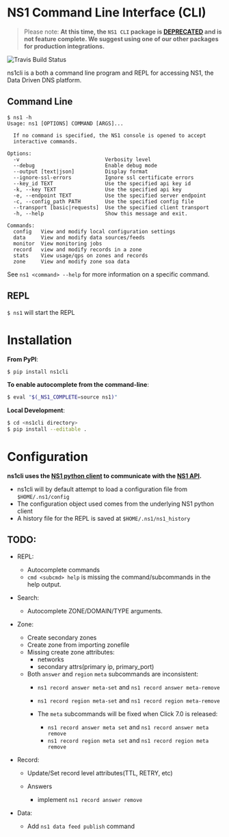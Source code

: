 NS1 Command Line Interface (CLI)
==================================

> Please note:
> **At this time, the `NS1 CLI` package is [DEPRECATED](https://github.com/ns1/community/blob/master/project_status/DEPRECATED.md) and is
> not feature complete. We suggest using one of our other packages for
> production integrations.**

![Travis Build Status](https://travis-ci.org/ns1/ns1-cli.svg?branch=develop)

ns1cli is a both a command line program and REPL for accessing NS1, the Data Driven DNS platform.

## Command Line

```
$ ns1 -h
Usage: ns1 [OPTIONS] COMMAND [ARGS]...

  If no command is specified, the NS1 console is opened to accept
  interactive commands.

Options:
  -v                            Verbosity level
  --debug                       Enable debug mode
  --output [text|json]          Display format
  --ignore-ssl-errors           Ignore ssl certificate errors
  --key_id TEXT                 Use the specified api key id
  -k, --key TEXT                Use the specified api key
  -e, --endpoint TEXT           Use the specified server endpoint
  -c, --config_path PATH        Use the specified config file
  --transport [basic|requests]  Use the specified client transport
  -h, --help                    Show this message and exit.

Commands:
  config   View and modify local configuration settings
  data     View and modify data sources/feeds
  monitor  View monitoring jobs
  record   view and modify records in a zone
  stats    View usage/qps on zones and records
  zone     View and modify zone soa data
```

See `ns1 <command> --help` for more information on a specific command.

## REPL

` $ ns1 ` will start the REPL


Installation
============

__From PyPI__:

```bash
$ pip install ns1cli
```

__To enable autocomplete from the command-line__:

```bash
$ eval "$(_NS1_COMPLETE=source ns1)"
```

__Local Development__:

```bash
$ cd <ns1cli directory>
$ pip install --editable .
```

Configuration
=============

__ns1cli uses the [NS1 python client](https://github.com/ns1/nsone-python) to communicate with the [NS1 API](https://ns1.com/api/).__

 - ns1cli will by default attempt to load a configuration file from `$HOME/.ns1/config`
 - The configuration object used comes from the underlying NS1 python client
 - A history file for the REPL is saved at `$HOME/.ns1/ns1_history`


## TODO:

- REPL:
	- Autocomplete commands
	- `cmd <subcmd> help` is missing the command/subcommands in the help output.

- Search:
	- Autocomplete ZONE/DOMAIN/TYPE arguments.

- Zone:
   - Create secondary zones
   - Create zone from importing zonefile
   - Missing create zone attributes:
      - networks
      - secondary attrs(primary ip, primary_port)
   - Both `answer` and `region` `meta` subcommands are inconsistent:
      - `ns1 record answer meta-set` and `ns1 record answer meta-remove`
      - `ns1 record region meta-set` and `ns1 record region meta-remove`
      
      - The `meta` subcommands will be fixed when Click 7.0 is released:
      	- `ns1 record answer meta set` and `ns1 record answer meta remove`
      	- `ns1 record region meta set` and `ns1 record region meta remove`

      
- Record:
   - Update/Set record level attributes(TTL, RETRY, etc)
   
   - Answers
     - implement `ns1 record answer remove`
     
- Data:
	- Add `ns1 data feed publish` command

